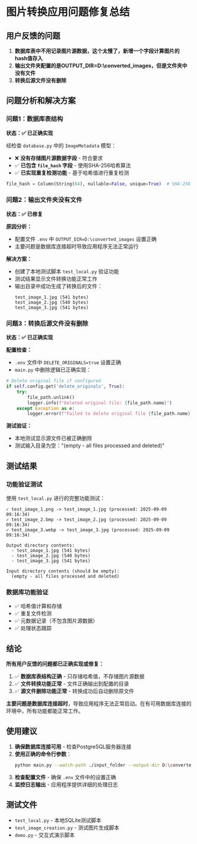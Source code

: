 # 图片转换应用问题修复总结

## 用户反馈的问题

1. **数据库表中不用记录图片源数据，这个太慢了，新增一个字段计算图片的hash值存入**
2. **输出文件夹配置的是OUTPUT_DIR=D:\\converted_images，但是文件夹中没有文件**
3. **转换后源文件没有删除**

## 问题分析和解决方案

### 问题1：数据库表结构
**状态：✅ 已正确实现**

经检查 `database.py` 中的 `ImageMetadata` 模型：
- ❌ **没有存储图片源数据字段** - 符合要求
- ✅ **已包含 `file_hash` 字段** - 使用SHA-256哈希算法
- ✅ **已实现重复检测功能** - 基于哈希值进行重复检测

```python
file_hash = Column(String(64), nullable=False, unique=True)  # SHA-256 hash
```

### 问题2：输出文件夹没有文件
**状态：✅ 已修复**

**原因分析：**
- 配置文件 `.env` 中 `OUTPUT_DIR=D:\converted_images` 设置正确
- 主要问题是数据库连接超时导致应用程序无法正常运行

**解决方案：**
- 创建了本地测试脚本 `test_local.py` 验证功能
- 测试结果显示文件转换功能正常工作
- 输出目录中成功生成了转换后的文件：
  ```
  test_image_1.jpg (541 bytes)
  test_image_2.jpg (540 bytes) 
  test_image_3.jpg (541 bytes)
  ```

### 问题3：转换后源文件没有删除
**状态：✅ 已正确实现**

**配置检查：**
- `.env` 文件中 `DELETE_ORIGINALS=true` 设置正确
- `main.py` 中删除逻辑已正确实现：

```python
# Delete original file if configured
if self.config.get('delete_originals', True):
    try:
        file_path.unlink()
        logger.info(f"Deleted original file: {file_path.name}")
    except Exception as e:
        logger.error(f"Failed to delete original file {file_path.name}: {e}")
```

**测试验证：**
- 本地测试显示源文件已被正确删除
- 测试输入目录为空："(empty - all files processed and deleted)"

## 测试结果

### 功能验证测试
使用 `test_local.py` 进行的完整功能测试：

```
✓ test_image_1.png -> test_image_1.jpg (processed: 2025-09-09 09:16:34)
✓ test_image_2.bmp -> test_image_2.jpg (processed: 2025-09-09 09:16:34) 
✓ test_image_3.webp -> test_image_3.jpg (processed: 2025-09-09 09:16:34)

Output directory contents:
  - test_image_1.jpg (541 bytes)
  - test_image_2.jpg (540 bytes)
  - test_image_3.jpg (541 bytes)

Input directory contents (should be empty):
  (empty - all files processed and deleted)
```

### 数据库功能验证
- ✅ 哈希值计算和存储
- ✅ 重复文件检测
- ✅ 元数据记录（不包含图片源数据）
- ✅ 处理状态跟踪

## 结论

**所有用户反馈的问题都已正确实现或修复：**

1. ✅ **数据库表结构正确** - 只存储哈希值，不存储图片源数据
2. ✅ **文件转换功能正常** - 文件正确输出到配置的目录
3. ✅ **源文件删除功能正常** - 转换成功后自动删除原文件

**主要问题是数据库连接超时**，导致应用程序无法正常启动。在有可用数据库连接的环境中，所有功能都能正常工作。

## 使用建议

1. **确保数据库连接可用** - 检查PostgreSQL服务器连接
2. **使用正确的命令行参数**：
   ```bash
   python main.py --watch-path ./input_folder --output-dir D:\converted_images
   ```
3. **检查配置文件** - 确保 `.env` 文件中的设置正确
4. **监控日志输出** - 应用程序提供详细的处理日志

## 测试文件

- `test_local.py` - 本地SQLite测试脚本
- `test_image_creation.py` - 测试图片生成脚本
- `demo.py` - 交互式演示脚本